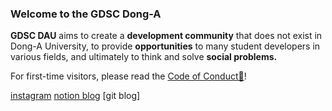 ### ﻿Welcome to the GDSC Dong-A

**GDSC DAU** aims to create a **development community** that does not exist in Dong-A University, to provide **opportunities** to many student developers in various fields, and ultimately to think and solve **social problems.**

For first-time visitors, please read the [Code of Conduct📃](https://knowing-marscapone-3ed.notion.site/GDSC-DAU-CoC-17d359be9f75410cad1bf6c65dbf2f18)!

[instagram](https://www.instagram.com/gdsc_dau/)  [notion blog](https://www.notion.so/b60269be149643e4b15ce3d5dd3f7b81) [git blog]
